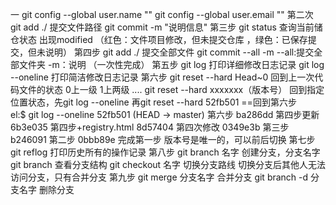 一
git config --global user.name ""
git config --global user.email ""
第二次
git add ./    提交文件路径
git commit -m "说明信息"
第三步
git status 查询当前储仓状态  出现modified （红色：文件项目修改，但未提交仓库 ，绿色：已保存提交，但未说明） 
第四步
git add ./    提交全部文件
git commit --all -m   --all:提交全部文件夹  -m：说明  （一次性完成）
第五步
git log   打印详细修改日志记录
git log --oneline   打印简洁修改日志记录
第六步
git reset --hard Head~0  回到上一次代码文件的状态 0上一级   1上两级 ....
git reset --hard xxxxxxx（版本号）  回到指定位置状态，先git log --oneline 再git reset --hard 52fb501  ==回到第六步    
el:$ git log --oneline
	52fb501 (HEAD -> master) 第六步
	ba286dd 第四步更新
	6b3e035 第四步+registry.html
	8d57404 第四次修改
	0349e3b 第三步
	b246091 第二步
	0bbb89e 完成第一步
版本号是唯一的，可以前后切换
第七步
git reflog  打印历史所有的操作记录
第八步
git branch 名字   创建分支，分支名字
git branch   查看分支结构
git checkout 名字   切换分支路线
切换分支后其他人无法访问分支，只有合并分支
第九步
git merge 分支名字     合并分支
git branch -d 分支名字    删除分支